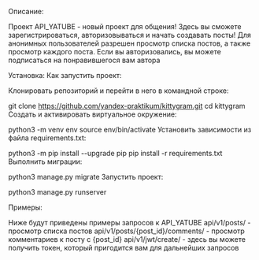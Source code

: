Описание: 

Проект API_YATUBE - новый проект для общения! Здесь вы сможете зарегистрироваться, авторизовываться и  начать создавать посты!
Для анонимных пользователей разрешен просмотр списка постов, а также просмотр каждого поста.
Если вы авторизовались, вы можете подписаться на понравившегося вам автора


Установка: Как запустить проект:

Клонировать репозиторий и перейти в него в командной строке:

git clone https://github.com/yandex-praktikum/kittygram.git
cd kittygram
Cоздать и активировать виртуальное окружение:

python3 -m venv env
source env/bin/activate
Установить зависимости из файла requirements.txt:

python3 -m pip install --upgrade pip
pip install -r requirements.txt
Выполнить миграции:

python3 manage.py migrate
Запустить проект:

python3 manage.py runserver

Примеры:

Ниже будут приведены примеры запросов к API_YATUBE
api/v1/posts/ - просмотр списка постов
api/v1/posts/{post_id}/comments/ - просмотр комментариев к посту с {post_id}
api/v1/jwt/create/ - здесь вы можете получить токен, который пригодится вам для дальнейших запросов

